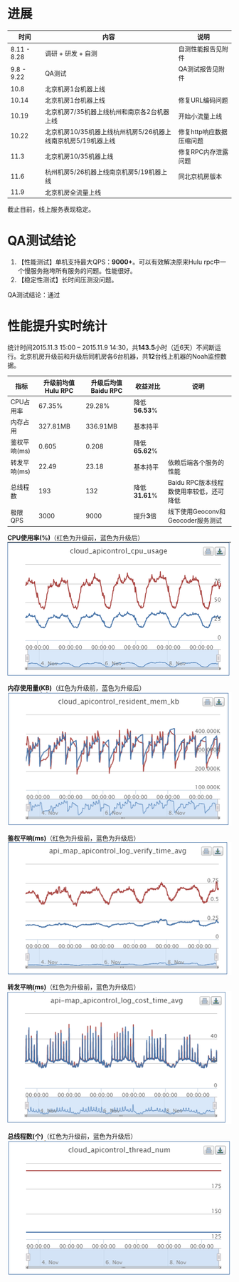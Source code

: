 # 进展

| 时间          | 内容                                    | 说明             |
| ----------- | ------------------------------------- | -------------- |
| 8.11 - 8.28 | 调研 + 研发 + 自测                          | 自测性能报告见附件      |
| 9.8 - 9.22  | QA测试                                  | QA测试报告见附件      |
| 10.8        | 北京机房1台机器上线                            |                |
| 10.14       | 北京机房1台机器上线                            | 修复URL编码问题      |
| 10.19       | 北京机房7/35机器上线杭州和南京各2台机器上线              | 开始小流量上线        |
| 10.22       | 北京机房10/35机器上线杭州机房5/26机器上线南京机房5/19机器上线 | 修复http响应数据压缩问题 |
| 11.3        | 北京机房10/35机器上线                         | 修复RPC内存泄露问题    |
| 11.6        | 杭州机房5/26机器上线南京机房5/19机器上线              | 同北京机房版本        |
| 11.9        | 北京机房全流量上线                             |                |

截止目前，线上服务表现稳定。

# QA测试结论

1. 【性能测试】单机支持最大QPS：**9000+**。可以有效解决原来Hulu rpc中一个慢服务拖垮所有服务的问题。性能很好。
2. 【稳定性测试】长时间压测没问题。

QA测试结论：通过

# 性能提升实时统计

统计时间2015.11.3 15:00 – 2015.11.9 14:30，共**143.5**小时（近6天）不间断运行。北京机房升级前和升级后同机房各6台机器，共**12**台线上机器的Noah监控数据。

| 指标       | 升级**前**均值Hulu RPC | 升级**后**均值Baidu RPC | 收益对比         | 说明                       |
| -------- | ----------------- | ------------------ | ------------ | ------------------------ |
| CPU占用率   | 67.35%            | 29.28%             | 降低**56.53**% |                          |
| 内存占用     | 327.81MB          | 336.91MB           | 基本持平         |                          |
| 鉴权平响(ms) | 0.605             | 0.208              | 降低**65.62**% |                          |
| 转发平响(ms) | 22.49             | 23.18              | 基本持平         | 依赖后端各个服务的性能              |
| 总线程数     | 193               | 132                | 降低**31.61**% | Baidu RPC版本线程数使用率较低，还可降低 |
| 极限QPS    | 3000              | 9000               | 提升**3**倍     | 线下使用Geoconv和Geocoder服务测试 |

**CPU使用率(%)**（红色为升级前，蓝色为升级后）
![img](../images/apicontrol_compare_1.png)

**内存使用量(KB)**（红色为升级前，蓝色为升级后）
![img](../images/apicontrol_compare_2.png)

**鉴权平响(ms)**（红色为升级前，蓝色为升级后）
![img](../images/apicontrol_compare_3.png)

**转发平响(ms)**（红色为升级前，蓝色为升级后）
![img](../images/apicontrol_compare_4.png)

**总线程数(个)**（红色为升级前，蓝色为升级后）
![img](../images/apicontrol_compare_5.png)